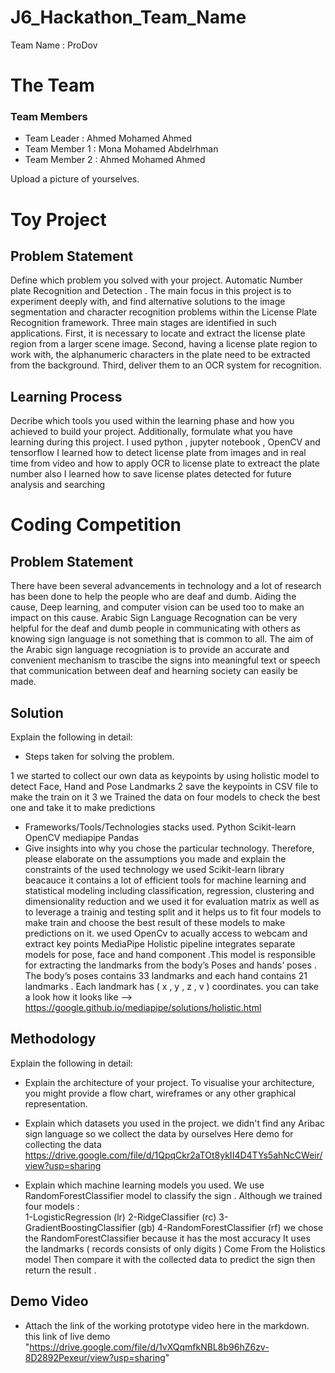 # J6_Hackathon_Team_Name
Team Name : ProDov

# The Team
### Team Members
* Team Leader :   Ahmed Mohamed Ahmed 
* Team Member 1 : Mona Mohamed Abdelrhman 
* Team Member 2 : Ahmed Mohamed Ahmed 

Upload a picture of yourselves.

# Toy Project
## Problem Statement
Define which problem you solved with your project.
Automatic Number plate Recognition and Detection .
The main focus in this project is to experiment deeply with, and find
alternative solutions to the image segmentation and character recognition problems
within the License Plate Recognition framework. Three main stages are identified in
such applications. 
First, it is necessary to locate and extract the license plate region from a larger
scene image. Second, having a license plate region to work with, the alphanumeric
characters in the plate need to be extracted from the background. Third, deliver
them to an OCR system for recognition.

## Learning Process
Decribe which tools you used within the learning phase and how you achieved to build your project. Additionally, formulate what you have learning during this project.
I used python , jupyter notebook , OpenCV  and tensorflow 
I learned how to detect license plate from images and in real time from video and how to apply OCR to license  plate to extreact the plate number also I learned how to save license plates detected for future analysis and searching


 
# Coding Competition
## Problem Statement 
There have been several advancements in technology and a lot of research has been done to help the people who are deaf and dumb. Aiding the cause, Deep learning, and computer vision can be used too to make an impact on this cause.
Arabic Sign Language Recognation can be very helpful for the deaf and dumb people in communicating with others as knowing sign language is not something that is common to all.
The aim of the Arabic sign language recogniation is to provide an accurate and convenient mechanism to trascibe the signs into meaningful text or speech that communication between deaf and hearning society can easily be made.  
## Solution
Explain the following in detail:
* Steps taken for solving the problem.

1 we started to collect our own data as keypoints by using holistic model to detect Face, Hand and Pose Landmarks
2 save the keypoints in CSV file to make the train on it 
3 we Trained the data on four models to check the best one and take it to make predictions
* Frameworks/Tools/Technologies stacks used.
 Python 
 Scikit-learn 
 OpenCV
 mediapipe 
 Pandas 
* Give insights into why you chose the particular technology. Therefore, please elaborate on the assumptions you made and explain the constraints of the used technology
we used Scikit-learn library beacauce it contains  a lot of efficient  tools for machine learning and statistical modeling including classification, regression, clustering and dimensionality reduction and we used it for evaluation matrix as well as to leverage a trainig and testing split and it helps us to fit four models to make train and choose the best result of these models to make predictions on it. 
we used OpenCv to acually  access to webcam and extract  key points 
MediaPipe Holistic pipeline integrates separate models for pose, face and hand component .This model is responsible for extracting the landmarks from the body’s Poses and hands’ poses .
The body’s poses contains 33 landmarks and each hand contains 21 landmarks .
Each landmark has ( x , y , z , v ) coordinates. 
you can take a look how it looks like -->  https://google.github.io/mediapipe/solutions/holistic.html
## Methodology 
Explain the following in detail:
  * Explain the architecture of your project. To visualise your architecture, you might provide a flow chart, wireframes or any other graphical representation. 

  * Explain which datasets you used in the project. 
   we didn't find any Aribac sign language so we collect the data by ourselves 
   Here demo for collecting the data  https://drive.google.com/file/d/1QpqCkr2aTOt8ykII4D4TYs5ahNcCWeir/view?usp=sharing
  * Explain which machine learning models you used.
   We use RandomForestClassifier model to classify the sign .
  Although we trained four models :  
	1-LogisticRegression  (lr)
	2-RidgeClassifier (rc)
 	3-GradientBoostingClassifier (gb) 
	4-RandomForestClassifier  (rf)
 we chose the RandomForestClassifier because it has the most accuracy 
 It uses the landmarks ( records consists of only digits ) Come From the Holistics model
 Then compare it with the collected data to predict the sign then return the result .  


## Demo Video
* Attach the link of the working prototype video here in the markdown.
this link of live demo
"https://drive.google.com/file/d/1vXQqmfkNBL8b96hZ6zv-8D2892Pexeur/view?usp=sharing"


